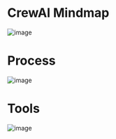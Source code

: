# CrewAI Mindmap

![image](https://github.com/user-attachments/assets/3c92f410-0d6a-41ef-89f5-ca53fca70fe4)


# Process
![image](https://github.com/user-attachments/assets/d5961a03-e30b-4f25-bfce-a702826ed517)


# Tools
![image](https://github.com/user-attachments/assets/9b77f62a-4026-4c65-a43f-98c829f597dc)

